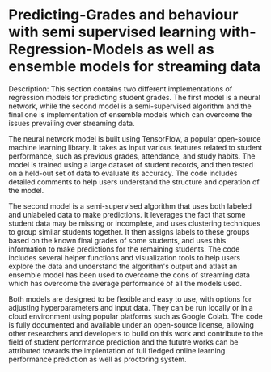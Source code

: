# Predicting-Grades and behaviour with semi supervised learning with-Regression-Models as well as ensemble models for streaming data

Description: This section contains two different implementations of regression
models for predicting student grades. The first model is a neural network,
while the second model is a semi-supervised algorithm and the final one is 
implementation of ensemble models which can overcome the issues prevailing over 
streaming data.

The neural network model is built using TensorFlow, a popular open-source machine
learning library. It takes as input various features related to student performance,
such as previous grades, attendance, and study habits. The model is trained using
a large dataset of student records, and then tested on a held-out set of data to
evaluate its accuracy. The code includes detailed comments to help users understand
the structure and operation of the model.

The second model is a semi-supervised algorithm that uses both labeled and unlabeled
data to make predictions. It leverages the fact that some student data may be missing
or incomplete, and uses clustering techniques to group similar students together. It
then assigns labels to these groups based on the known final grades of some students,
and uses this information to make predictions for the remaining students. The code
includes several helper functions and visualization tools to help users explore the
data and understand the algorithm's output and atlast an ensemble model has been used
to overcome the cons of streaming data which has overcome the average performance of
all the models used.

Both models are designed to be flexible and easy to use, with options for adjusting
hyperparameters and input data. They can be run locally or in a cloud environment
using popular platforms such as Google Colab. The code is fully documented and
available under an open-source license, allowing other researchers and developers
to build on this work and contribute to the field of student performance prediction
and the fututre works can be attributed towards the implentation of full fledged online 
learning performance prediction as well as proctoring system.





